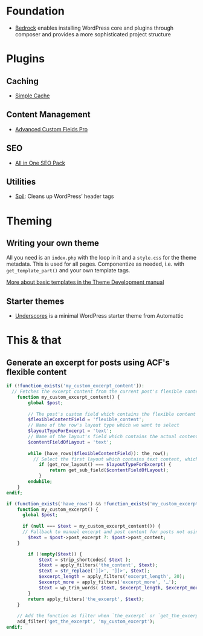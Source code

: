 # Foundation

* [Bedrock](https://roots.io/bedrock/) enables installing WordPress core and plugins through composer and provides a more sophisticated project structure

# Plugins

## Caching

* [Simple Cache](https://github.com/tlovett1/simple-cache)

## Content Management

* [Advanced Custom Fields Pro](https://www.advancedcustomfields.com/pro/)

## SEO

* [All in One SEO Pack](https://fuc.wordpress.org/plugins/all-in-one-seo-pack/)

## Utilities

* [Soil](https://roots.io/plugins/soil/): Cleans up WordPress’ header tags

# Theming

## Writing your own theme

All you need is an `index.php` with the loop in it and a `style.css` for the theme metadata. This is used for all pages. Componentize as needed, i.e. with `get_template_part()` and your own template tags.

[More about basic templates in the Theme Development manual](https://codex.wordpress.org/Theme_Development#Basic_Templates)

## Starter themes

* [Underscores](http://underscores.me) is a minimal WordPress starter theme from Automattic

# This & that

## Generate an excerpt for posts using ACF's flexible content

```php
if (!function_exists('my_custom_excerpt_content')):
  // Fetches the excerpt content from the current post's flexible content rows
	function my_custom_excerpt_content() {
		global $post;
		
		// The post's custom field which contains the flexible content rows
		$flexibleContentField = 'flexible_content';
		// Name of the row's layout type which we want to select
		$layoutTypeForExcerpt = 'text';
		// Name of the layout's field which contains the actual content
		$contentFieldOfLayout = 'text';
		
		while (have_rows($flexibleContentField)): the_row();
		  // Select the first layout which contains text content, which we want to use for the excerpt
			if (get_row_layout() === $layoutTypeForExcerpt) {
				return get_sub_field($contentFieldOfLayout);
			}
		endwhile;
	}
endif;

if (function_exists('have_rows') && !function_exists('my_custom_excerpt')):
	function my_custom_excerpt() {
	  global $post;
	  
	  if (null === $text = my_custom_excerpt_content()) {
      // Fallback to manual excerpt and post content for posts not using flexible content
	    $text = $post->post_excerpt ?: $post->post_content;
    }

		if (!empty($text)) {
			$text = strip_shortcodes( $text );
			$text = apply_filters('the_content', $text);
			$text = str_replace(']]>', ']]>', $text);
			$excerpt_length = apply_filters('excerpt_length', 20);
			$excerpt_more = apply_filters('excerpt_more', '…');
			$text = wp_trim_words( $text, $excerpt_length, $excerpt_more );
		}
		return apply_filters('the_excerpt', $text);
	}
	
	// Add the function as filter when `the_excerpt` or `get_the_excerpt` are called in templates
	add_filter('get_the_excerpt', 'my_custom_excerpt');
endif;
```
